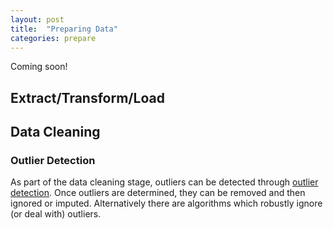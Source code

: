 ```yaml
---
layout: post
title:  "Preparing Data"
categories: prepare 
---
```


Coming soon!

## Extract/Transform/Load

## Data Cleaning

### Outlier Detection

As part of the data cleaning stage, outliers can be detected through [outlier detection](outlier-detection).  Once outliers are determined, they can be removed and then ignored or imputed.  Alternatively there are algorithms which robustly ignore (or deal with) outliers.

